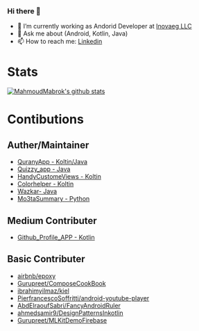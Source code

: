### Hi there 👋

- 🔭 I’m currently working as Andorid Developer at [Inovaeg LLC](https://github.com/inovaeg)
- 💬 Ask me about (Android, Kotlin, Java)
- 📫 How to reach me: [Linkedin](https://www.linkedin.com/in/mahmoud-mabrouk-fouad/)

# Stats 
[![MahmoudMabrok's github stats](https://github-readme-stats.vercel.app/api?username=MahmoudMabrok)](https://github.com/anuraghazra/github-readme-stats)


# Contibutions 
## Auther/Maintainer
- [QuranyApp - Koltin/Java](https://github.com/MahmoudMabrok/QuranyApp)
- [Quizzy_app - Java](https://github.com/MahmoudMabrok/Quizzy_app)
- [HandyCustomeViews - Koltin](https://github.com/MahmoudMabrok/HandyCustomeViews)
- [Colorhelper - Koltin](https://github.com/MahmoudMabrok/Colorhelper)
- [Wazkar- Java](https://github.com/hamza94max/Wazkar)
- [Mo3taSummary - Python](https://github.com/MahmoudMabrok/Mo3taSummary)

## Medium Contributer  
- [Github_Profile_APP - Kotlin](https://github.com/NJACKWinterOfCode/Github_Profile_APP)

## Basic Contributer  
- [airbnb/epoxy](https://github.com/airbnb/epoxy/graphs/contributors)
- [Gurupreet/ComposeCookBook](https://github.com/Gurupreet/ComposeCookBook)
- [ibrahimyilmaz/kiel](https://github.com/ibrahimyilmaz/kiel)
- [PierfrancescoSoffritti/android-youtube-player](https://github.com/PierfrancescoSoffritti/android-youtube-player)
- [AbdElraoufSabri/FancyAndroidRuler](https://github.com/AbdElraoufSabri/FancyAndroidRuler)
- [ahmedsamir9/DesignPatternsInkotlin](https://github.com/ahmedsamir9/DesignPatternsInkotlin-)
- [Gurupreet/MLKitDemoFirebase](https://github.com/Gurupreet/MLKitDemoFirebase/graphs/contributors)
